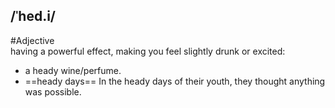 ## /ˈhed.i/
#Adjective  
having a powerful effect, making you feel slightly drunk or excited:

- a heady wine/perfume.
- ==heady days==
In the heady days of their youth, they thought anything was possible.

